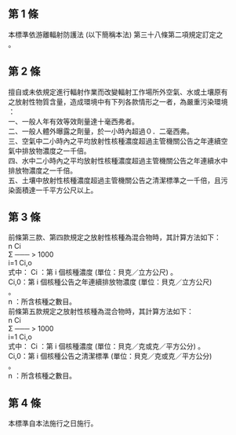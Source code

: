 第 1 條
-------
本標準依游離輻射防護法 (以下簡稱本法) 第三十八條第二項規定訂定之  
。

第 2 條
-------
擅自或未依規定進行輻射作業而改變輻射工作場所外空氣、水或土壤原有  
之放射性物質含量，造成環境中有下列各款情形之一者，為嚴重污染環境  
：  
一、一般人年有效等效劑量達十毫西弗者。  
二、一般人體外曝露之劑量，於一小時內超過０．二毫西弗。  
三、空氣中二小時內之平均放射性核種濃度超過主管機關公告之年連續空  
    氣中排放物濃度之一千倍。  
四、水中二小時內之平均放射性核種濃度超過主管機關公告之年連續水中  
    排放物濃度之一千倍。  
五、土壤中放射性核種濃度超過主管機關公告之清潔標準之一千倍，且污  
    染面積達一千平方公尺以上。

第 3 條
-------
前條第三款、第四款規定之放射性核種為混合物時，其計算方法如下：  
n     Ci  
Σ  ─── > 1000  
i=1  Ci,o  
式中： Ci ：第 i  個核種濃度 (單位：貝克／立方公尺) 。  
Ci,0：第 i  個核種公告之年連續排放物濃度 (單位：貝克／立方公尺)  
      。  
n ：所含核種之數目。  
前條第五款規定之放射性核種為混合物時，其計算方法如下：  
n     Ci  
Σ  ─── > 1000  
i=1  Ci,o  
式中： Ci ：第 i  個核種濃度 (單位：貝克／克或克／平方公分) 。  
Ci,0：第 i  個核種公告之清潔標準 (單位：貝克／克或克／平方公分)  
      。  
n ：所含核種之數目。

第 4 條
-------
本標準自本法施行之日施行。

